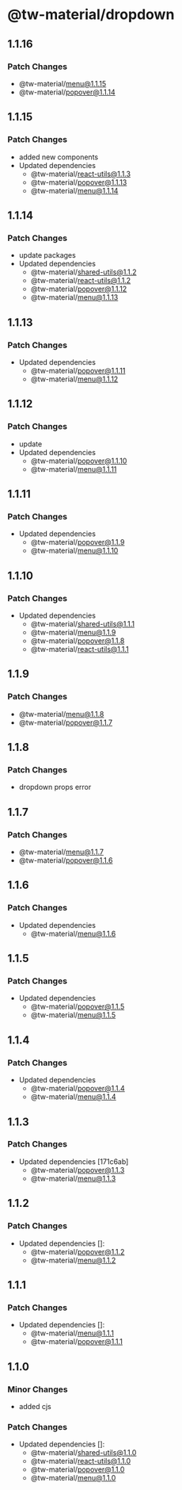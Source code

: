 # @tw-material/dropdown

## 1.1.16

### Patch Changes

- @tw-material/menu@1.1.15
- @tw-material/popover@1.1.14

## 1.1.15

### Patch Changes

- added new components
- Updated dependencies
  - @tw-material/react-utils@1.1.3
  - @tw-material/popover@1.1.13
  - @tw-material/menu@1.1.14

## 1.1.14

### Patch Changes

- update packages
- Updated dependencies
  - @tw-material/shared-utils@1.1.2
  - @tw-material/react-utils@1.1.2
  - @tw-material/popover@1.1.12
  - @tw-material/menu@1.1.13

## 1.1.13

### Patch Changes

- Updated dependencies
  - @tw-material/popover@1.1.11
  - @tw-material/menu@1.1.12

## 1.1.12

### Patch Changes

- update
- Updated dependencies
  - @tw-material/popover@1.1.10
  - @tw-material/menu@1.1.11

## 1.1.11

### Patch Changes

- Updated dependencies
  - @tw-material/popover@1.1.9
  - @tw-material/menu@1.1.10

## 1.1.10

### Patch Changes

- Updated dependencies
  - @tw-material/shared-utils@1.1.1
  - @tw-material/menu@1.1.9
  - @tw-material/popover@1.1.8
  - @tw-material/react-utils@1.1.1

## 1.1.9

### Patch Changes

- @tw-material/menu@1.1.8
- @tw-material/popover@1.1.7

## 1.1.8

### Patch Changes

- dropdown props error

## 1.1.7

### Patch Changes

- @tw-material/menu@1.1.7
- @tw-material/popover@1.1.6

## 1.1.6

### Patch Changes

- Updated dependencies
  - @tw-material/menu@1.1.6

## 1.1.5

### Patch Changes

- Updated dependencies
  - @tw-material/popover@1.1.5
  - @tw-material/menu@1.1.5

## 1.1.4

### Patch Changes

- Updated dependencies
  - @tw-material/popover@1.1.4
  - @tw-material/menu@1.1.4

## 1.1.3

### Patch Changes

- Updated dependencies [171c6ab]
  - @tw-material/popover@1.1.3
  - @tw-material/menu@1.1.3

## 1.1.2

### Patch Changes

- Updated dependencies []:
  - @tw-material/popover@1.1.2
  - @tw-material/menu@1.1.2

## 1.1.1

### Patch Changes

- Updated dependencies []:
  - @tw-material/menu@1.1.1
  - @tw-material/popover@1.1.1

## 1.1.0

### Minor Changes

- added cjs

### Patch Changes

- Updated dependencies []:
  - @tw-material/shared-utils@1.1.0
  - @tw-material/react-utils@1.1.0
  - @tw-material/popover@1.1.0
  - @tw-material/menu@1.1.0
